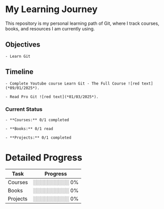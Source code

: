 # My Learning Journey

This repository is my personal learning path of Git, where I track courses, books, and resources I am currently using.

## Objectives

	- Learn Git

## Timeline

	- Complete Youtube course Learn Git - The Full Course ![red text](*09/01/2025*).

	- Read Pro Git ![red text](*01/03/2025*).

### Current Status

	- **Courses:** 0/1 completed

	- **Books:** 0/1 read

	- **Projects:** 0/1 completed

# Detailed Progress

| Task       | Progress  |
|------------|-----------|
| Courses | ░░░░░░░░░░ 0% |
| Books | ░░░░░░░░░░ 0% |
| Projects | ░░░░░░░░░░ 0% |

